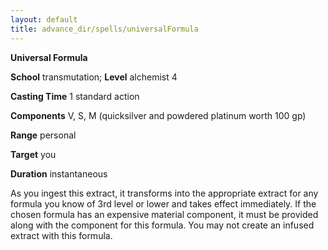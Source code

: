 ```yaml
---
layout: default
title: advance_dir/spells/universalFormula
---
```

 **Universal Formula**

**School** transmutation; **Level** alchemist 4

**Casting Time** 1 standard action

**Components** V, S, M (quicksilver and powdered platinum worth 100 gp)

**Range** personal

**Target** you

**Duration** instantaneous

As you ingest this extract, it transforms into the appropriate extract for any formula you know of 3rd level or lower and takes effect immediately. If the chosen formula has an expensive material component, it must be provided along with the component for this formula. You may not create an infused extract with this formula.

